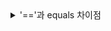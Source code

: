 <details>
<summary>'=='과 equals 차이점</summary>
<div>

### 배경
- primitive 타입의 비교는 == 이라는 연산자를 사용한다. 하지만 String 같은 class의 값을 비교할때는 == 이 아닌 equals()라는 메서드를 사용해서 비교합니다.

#### String 생성시 주소 할당 방법
- 리터럴
- new 연산자

#### 리터럴 사용시 Heap안의 String constant pool이라는 영역에 존재하며, new로 생성시 Heap 영역에 존재

### 차이점
- '==' 연산자는 같은 메모리를 참조하는가를 비교
  - 리터럴 생성시 같은 Heap안의 String pool에 저장되기 때문에 주솟값이 같지만 new 연산시 다른 Heap 영역에 저장됨으로 같다고 비교하지 않는다.
- equals()는 두 비교대상의 주소 값이 아닌 데이터 값을 비교
</div>
</details>